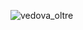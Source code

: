 ![vedova_oltre](https://github.com/L-E-A-P/alice/assets/114301020/5c6d7f03-b970-4405-8fa6-a742d6d28f25)

